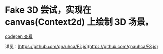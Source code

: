 # Fake 3D 尝试，实现在 canvas(Context2d) 上绘制 3D 场景。

[codepen 查看](http://codepen.io/gnauhca/pen/PpNVwM)

详见：[https://github.com/gnauhca/F3.js](https://github.com/gnauhca/F3.js)